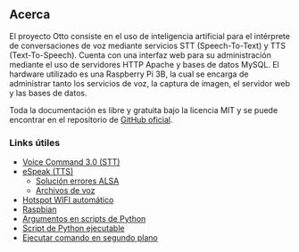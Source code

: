 ## Acerca
El proyecto Otto consiste en el uso de inteligencia artificial para el intérprete de conversaciones de voz mediante servicios STT (Speech-To-Text) y TTS (Text-To-Speech). Cuenta con una interfaz web para su administración mediante el uso de servidores HTTP Apache y bases de datos MySQL. El hardware utilizado es una Raspberry Pi 3B, la cual se encarga de administrar tanto los servicios de voz, la captura de imagen, el servidor web y las bases de datos.

Toda la documentación es libre y gratuita bajo la licencia MIT y se puede encontrar en el repositorio de [GitHub oficial](http://github.com/luxarts/Otto).

### Links útiles
- [Voice Command 3.0 (STT)](http://stevenhickson.blogspot.com.ar/2013/06/voice-command-v30-for-raspberry-pi.html)
- [eSpeak (TTS)](http://espeak.sourceforge.net)
  - [Solución errores ALSA](https://www.raspberrypi.org/forums/viewtopic.php?p=913285#p913285)
  - [Archivos de voz](http://espeak.sourceforge.net/voices.html)
- [Hotspot WIFI automático](http://www.raspberryconnect.com/network/item/315-rpi3-auto-wifi-hotspot-if-no-internet)
- [Raspbian](https://www.raspberrypi.org/downloads/raspbian/)
- [Argumentos en scripts de Python](https://www.cyberciti.biz/faq/python-command-line-arguments-argv-example/)
- [Script de Python ejecutable](https://www.modmypi.com/blog/how-to-make-python-programs-executable)
- [Ejecutar comando en segundo plano](http://raultomas.me/ejecucion-de-comandos-en-segundo-plano-sobre-linux/)
